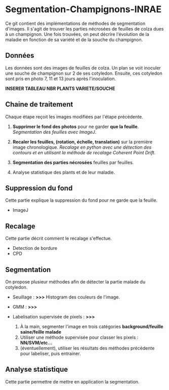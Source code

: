 # Segmentation-Champignons-INRAE

Ce git contient des implémentations de méthodes de segmentation d'images. Il s'agit de trouver les parties nécrosées de feuilles de colza dues à un champignon. Une fois trouvées, on peut décrire l'évolution de la maladie en fonction de sa variété et de la souche du champignon.

## Données

Les données sont des images de feuilles de colza. Un plan se voit inoculer une souche de champignon sur 2 de ses cotyledon. Ensuite, ces cotyledon sont pris en photo 7, 11 et 13 jours après l'inoculation.

**INSERER TABLEAU NBR PLANTS VARIETE/SOUCHE**

## Chaine de traitement

Chaque étape reçoit les images modifiées par l'étape précédente.

1. **Supprimer le fond des photos** pour ne garder **que la feuille**. *Segmentation des feuilles avec ImageJ*.

2. **Recaler les feuilles, (rotation, échelle, translation)** sur la première image chronologique. *Recalage en python avec une détection des contours et en utilisant la méthode de recalage Coherent Point Drift*.

3. **Segmentation des parties nécrosées** feuilles par feuilles.

4. Analyse statistique des plants et de leur maladie.

## Suppression du fond

Cette partie explique la suppression du fond pour ne garde que la feuille.

- ImageJ

## Recalage

Cette partie décrit comment le recalage s'effectue.

- Detection de bordure
- CPD

## Segmentation

On propose plusieur méthodes afin de détecter la partie malade du cotyledon.

- Seuillage :
  **>>>** 
  Histogram des couleurs de l'image.

- GMM :
  **>>>**

- Labelisation supervisée de pixels :
  **>>>** 
  1. À la main, segmenter l'image en trois catégories **background/feuille saine/feille malade**
  2. Utiliser une méthode supervisée pour classer les pixels : **NN/SVM/etc...**
  3. (éventuellement), utiliser les résultats des méthodes précédente pour labeliser, puis entrainer.
  
 ## Analyse statistique
 
Cette partie permettre de mettre en application la segmentation.
